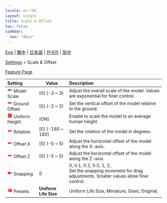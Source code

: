 ```yaml
---
locale: en-rUS
layout: single
title: Scale & Offset
toc: false
sidebar:
  nav: "docs"
---
```

[Eng](/dancexr/menu/2025.4/actor/scale_n_offset) | [繁中](/tw/dancexr/menu/2025.4/actor/scale_n_offset) | [日本語](/jp/dancexr/menu/2025.4/actor/scale_n_offset) | [한국어](/kr/dancexr/menu/2025.4/actor/scale_n_offset) | [简中](/zh/dancexr/menu/2025.4/actor/scale_n_offset)

[Settings](../menu#Settings) > Scale & Offset



[Feature Page](/dancexr/features/scale_n_offset)

| Setting | Value | Description |
| :--- | --- | :--- |
| <img src="/images/icon/ic_slider.png" alt="slider icon"/> Model Scale</nobr>| [0] (-3 ~ 3) | Adjust the overall scale of the model. Values are exponential for finer control.
| <img src="/images/icon/ic_slider.png" alt="slider icon"/> Ground Offset</nobr>| [0] (-2 ~ 2) | Set the vertical offset of the model relative to the ground.
| <img src="/images/icon/ic_check_on.png" alt="check on icon"/> Uniform Height</nobr>| [ON] | Enable to scale the model to an average human height.
| <img src="/images/icon/ic_slider.png" alt="slider icon"/> Rotation</nobr>| [0] (-180 ~ 180) | Set the rotation of the model in degrees.
| <img src="/images/icon/ic_slider.png" alt="slider icon"/> Offset X</nobr>| [0] (-5 ~ 5) | Adjust the horizontal offset of the model along the X-axis.
| <img src="/images/icon/ic_slider.png" alt="slider icon"/> Offset Z</nobr>| [0] (-5 ~ 5) | Adjust the horizontal offset of the model along the Z-axis.
| <img src="/images/icon/ic_toggle_on.png" alt="toggle on icon"/> Snapping</nobr>| 0 | 0, 0.1, 0.2, 0.5, 1, 2, <br/>Set the snapping increment for drag adjustments. Smaller values allow finer control.
| <img src="/images/icon/ic_list.png" alt="list icon"/> Presets</nobr>| **Uniform Life Size** | Uniform Life Size, Miniature, Giant, Original,  |
